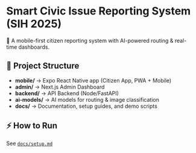 # Smart Civic Issue Reporting System (SIH 2025)

🚀 A mobile-first citizen reporting system with AI-powered routing & real-time dashboards.

## 📂 Project Structure
- **mobile/** → Expo React Native app (Citizen App, PWA + Mobile)
- **admin/** → Next.js Admin Dashboard
- **backend/** → API Backend (Node/FastAPI)
- **ai-models/** → AI models for routing & image classification
- **docs/** → Documentation, setup guides, and demo scripts

## ⚡ How to Run
See [`docs/setup.md`](docs/setup.md)
